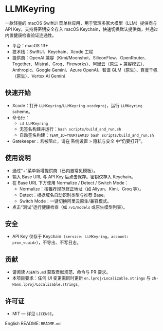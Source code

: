 # LLMKeyring

一款轻量的 macOS SwiftUI 菜单栏应用，用于管理多家大模型（LLM）提供商与 API Key。支持将密钥安全存入 macOS Keychain，快速切换默认提供商，并通过内置健康检查验证连通性。

- 平台：macOS 13+
- 技术栈：SwiftUI、Keychain、Xcode 工程
- 提供商：OpenAI 兼容（Kimi/Moonshot、SiliconFlow、OpenRouter、Together、Mistral、Groq、Fireworks）、阿里云（原生 + 兼容模式）、Anthropic、Google Gemini、Azure OpenAI、智谱 GLM（原生）、百度千帆（原生）、Vertex AI Gemini

## 快速开始
- Xcode：打开 `LLMKeyring/LLMKeyring.xcodeproj`，运行 `LLMKeyring` scheme。
- 命令行：
  - `cd LLMKeyring`
  - 无签名构建并运行：`bash scripts/build_and_run.sh`
  - 自动签名构建：`TEAM_ID=YOURTEAMID bash scripts/build_and_run.sh`
- Gatekeeper：若被阻止，请在 系统设置 > 隐私与安全 中“仍要打开”。

## 使用说明
- 通过“+”菜单新增提供商（已内置常见模板）。
- 输入 Base URL 与 API Key 后点击保存。密钥仅存入 Keychain。
- 在 Base URL 下方使用 Normalize / Detect / Switch Mode：
  - Normalize：按推荐规范修正地址（如 Aliyun、Kimi、Groq 等）。
  - Detect：根据域名自动识别类型与推荐 Base。
  - Switch Mode：一键切换阿里云原生/兼容模式。
- 点击“测试”运行健康检查（如 `/v1/models` 或原生模型列表）。

## 安全
- API Key 仅存于 Keychain（`service: LLMKeyring`，`account: prov_<uuid>`），不导出、不写日志。


## 贡献
- 请阅读 `AGENTS.md` 获取贡献规范、命令与 PR 要求。
- 本项目要求：任何 UI 变更需同时更新 `en.lproj/Localizable.strings` 与 `zh-Hans.lproj/Localizable.strings`。

## 许可证
- MIT — 详见 `LICENSE`。

English README: `README.md`
